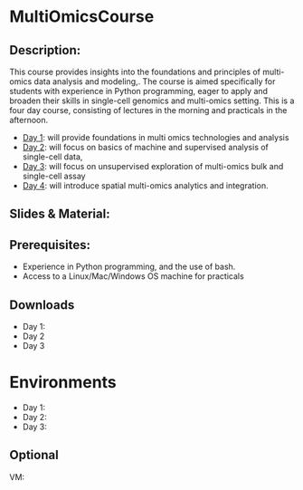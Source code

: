 # MultiOmicsCourse

## Description:
This course provides insights into the foundations and principles of multi-omics data analysis and modeling,. The course is aimed specifically for students with experience in Python programming, eager to apply and broaden their skills in single-cell genomics and multi-omics  setting. This is a four day course, consisting of lectures in the morning and practicals in the afternoon. 

- [Day 1](day1/):  will provide foundations in multi omics technologies and analysis
- [Day 2](day2/):  will focus on basics of machine and supervised analysis of single-cell data,
- [Day 3](day3/):  will focus on unsupervised exploration of multi-omics bulk and single-cell assay
- [Day 4](day4/):  will introduce spatial multi-omics analytics and integration. 

 

## Slides & Material:
 
 
## Prerequisites:

* Experience in Python programming, and the use of bash.
* Access to a Linux/Mac/Windows OS machine for practicals

## Downloads
* Day 1:
* Day 2
* Day 3

# Environments
* Day 1:
* Day 2:
* Day 3:

## Optional
VM: 